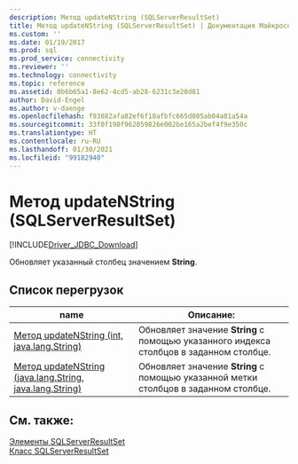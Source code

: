 ```yaml
---
description: Метод updateNString (SQLServerResultSet)
title: Метод updateNString (SQLServerResultSet) | Документация Майкрософт
ms.custom: ''
ms.date: 01/19/2017
ms.prod: sql
ms.prod_service: connectivity
ms.reviewer: ''
ms.technology: connectivity
ms.topic: reference
ms.assetid: 0b6b65a1-8e62-4cd5-ab28-6231c3e20d81
author: David-Engel
ms.author: v-daenge
ms.openlocfilehash: f93882afa82ef6f18afbfc665d805ab04a81a54a
ms.sourcegitcommit: 33f0f190f962059826e002be165a2bef4f9e350c
ms.translationtype: HT
ms.contentlocale: ru-RU
ms.lasthandoff: 01/30/2021
ms.locfileid: "99182940"
---
```

# <a name="updatenstring-method-sqlserverresultset"></a>Метод updateNString (SQLServerResultSet)
[!INCLUDE[Driver_JDBC_Download](../../../includes/driver_jdbc_download.md)]

  Обновляет указанный столбец значением **String**.  
  
## <a name="overload-list"></a>Список перегрузок  
  
|name|Описание:|  
|----------|-----------------|  
|[Метод updateNString (int, java.lang.String)](../../../connect/jdbc/reference/updatenstring-method-int-java-lang-string.md)|Обновляет значение **String** с помощью указанного индекса столбцов в заданном столбце.|  
|[Метод updateNString (java.lang.String, java.lang.String)](../../../connect/jdbc/reference/updatenstring-method-java-lang-string-java-lang-string.md)|Обновляет значение **String** с помощью указанной метки столбцов в заданном столбце.|  
  
## <a name="see-also"></a>См. также:  
 [Элементы SQLServerResultSet](../../../connect/jdbc/reference/sqlserverresultset-members.md)   
 [Класс SQLServerResultSet](../../../connect/jdbc/reference/sqlserverresultset-class.md)  
  
  
